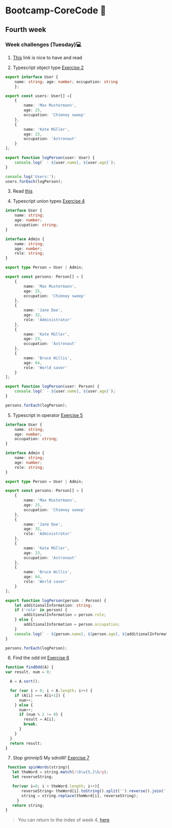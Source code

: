 # Bootcamp-CoreCode 🚀

## Fourth week
### Week challenges (Tuesday)💻
1. [This](https://www.typescriptlang.org/docs/handbook/intro.html) link is nice to have and read

2. Typescript object type [Exercise 2](https://typescript-exercises.github.io/#exercise=1)
```typescript
export interface User {
    name: string; age: number; occupation: string
    };

export const users: User[] =[
    {
        name: 'Max Mustermann',
        age: 25,
        occupation: 'Chimney sweep'
    },
    {
        name: 'Kate Müller',
        age: 23,
        occupation: 'Astronaut'
    }
];

export function logPerson(user: User) {
    console.log(` - ${user.name}, ${user.age}`);
}

console.log('Users:');
users.forEach(logPerson);
```
3. Read [this](https://blog.logrocket.com/types-vs-interfaces-in-typescript/)

4. Typescript union types [Exercise 4](https://typescript-exercises.github.io/#exercise=2)
```typescript
interface User {
    name: string;
    age: number;
    occupation: string;
}

interface Admin {
    name: string;
    age: number;
    role: string;
}

export type Person = User | Admin;

export const persons: Person[] = [
    {
        name: 'Max Mustermann',
        age: 25,
        occupation: 'Chimney sweep'
    },
    {
        name: 'Jane Doe',
        age: 32,
        role: 'Administrator'
    },
    {
        name: 'Kate Müller',
        age: 23,
        occupation: 'Astronaut'
    },
    {
        name: 'Bruce Willis',
        age: 64,
        role: 'World saver'
    }
];

export function logPerson(user: Person) {
    console.log(` - ${user.name}, ${user.age}`);
}

persons.forEach(logPerson);
```
5. Typescript in operator [Exercise 5](https://typescript-exercises.github.io/#exercise=3)
```typescript
interface User {
    name: string;
    age: number;
    occupation: string;
}

interface Admin {
    name: string;
    age: number;
    role: string;
}

export type Person = User | Admin;

export const persons: Person[] = [
    {
        name: 'Max Mustermann',
        age: 25,
        occupation: 'Chimney sweep'
    },
    {
        name: 'Jane Doe',
        age: 32,
        role: 'Administrator'
    },
    {
        name: 'Kate Müller',
        age: 23,
        occupation: 'Astronaut'
    },
    {
        name: 'Bruce Willis',
        age: 64,
        role: 'World saver'
    }
];

export function logPerson(person : Person) {
    let additionalInformation: string;
    if ('role' in person) {
        additionalInformation = person.role;
    } else {
        additionalInformation = person.occupation;
    }
    console.log(` - ${person.name}, ${person.age}, ${additionalInformation}`);
}

persons.forEach(logPerson);
```

6. Find the odd int [Exercise 6](https://www.codewars.com/kata/54da5a58ea159efa38000836)
```javascript
function findOdd(A) {
var result, num = 0;

  A = A.sort();

  for (var i = 0; i < A.length; i++) {
    if (A[i] === A[i+1]) {
      num++;
    } else {
      num++;
      if (num % 2 != 0) {
        result = A[i];
        break;
      }
    }
  }
  return result;
}
```

7. Stop gninnipS My sdroW! [Exercise 7](https://www.codewars.com/kata/5264d2b162488dc400000001)
```javascript
 function spinWords(string){
   let theWord = string.match(/\b\w{5,}\b/g);
   let reverseString;

   for(var i=0; i < theWord.length; i++){
       reverseString= theWord[i].toString().split('').reverse().join('');
       string = string.replace(theWord[i], reverseString);
     }
   return string;
}
```


> You can return to the index of week 4, [here](indexWeek4.md)